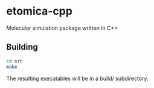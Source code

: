 # etomica-cpp
Molecular simulation package written in C++

## Building
```bash
cd src
make
```

The resulting executables will be in a build/ subdirectory.
